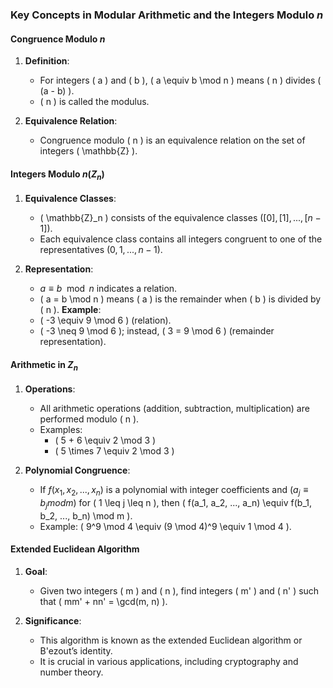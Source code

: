 ### Key Concepts in Modular Arithmetic and the Integers Modulo $n$

#### Congruence Modulo $n$

1. **Definition**:
   - For integers \( a \) and \( b \), \( a \equiv b \mod n \) means \( n \) divides \( (a - b) \).
   - \( n \) is called the modulus.

2. **Equivalence Relation**:
   - Congruence modulo \( n \) is an equivalence relation on the set of integers \( \mathbb{Z} \).

#### Integers Modulo $n(Z_n)$

1. **Equivalence Classes**:
   - \( \mathbb{Z}_n \) consists of the equivalence classes $([0], [1], ..., [n-1])$.
   - Each equivalence class contains all integers congruent to one of the representatives $( 0, 1, ..., n-1 )$.

2. **Representation**:
   - $a \equiv b \mod n$ indicates a relation.
   - \( a = b \mod n \) means \( a \) is the remainder when \( b \) is divided by \( n \).
	**Example**:
   - \( -3 \equiv 9 \mod 6 \) (relation).
   - \( -3 \neq 9 \mod 6 \); instead, \( 3 = 9 \mod 6 \) (remainder representation).

#### Arithmetic in $Z_n$

1. **Operations**:
   - All arithmetic operations (addition, subtraction, multiplication) are performed modulo \( n \).
   - Examples:
     - \( 5 + 6 \equiv 2 \mod 3 \)
     - \( 5 \times 7 \equiv 2 \mod 3 \)

2. **Polynomial Congruence**:
   - If $f(x_1, x_2, ..., x_n)$ is a polynomial with integer coefficients and $( a_j \equiv b_j mod m )$ for \( 1 \leq j \leq n \), then \( f(a_1, a_2, ..., a_n) \equiv f(b_1, b_2, ..., b_n) \mod m \).
   - Example: \( 9^9 \mod 4 \equiv (9 \mod 4)^9 \equiv 1 \mod 4 \).

#### Extended Euclidean Algorithm

1. **Goal**:
   - Given two integers \( m \) and \( n \), find integers \( m' \) and \( n' \) such that \( mm' + nn' = \gcd(m, n) \).

2. **Significance**:
   - This algorithm is known as the extended Euclidean algorithm or B\'ezout’s identity.
   - It is crucial in various applications, including cryptography and number theory.
